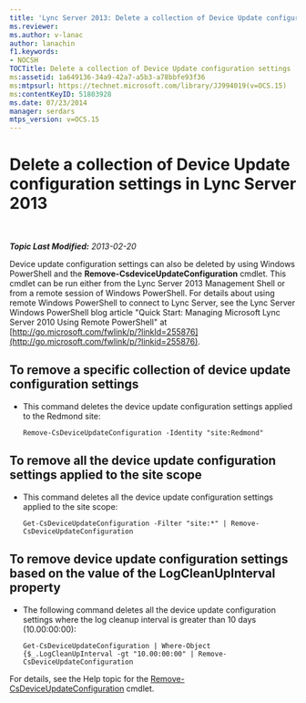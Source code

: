 ```yaml
---
title: 'Lync Server 2013: Delete a collection of Device Update configuration settings'
ms.reviewer: 
ms.author: v-lanac
author: lanachin
f1.keywords:
- NOCSH
TOCTitle: Delete a collection of Device Update configuration settings
ms:assetid: 1a649136-34a9-42a7-a5b3-a78bbfe93f36
ms:mtpsurl: https://technet.microsoft.com/library/JJ994019(v=OCS.15)
ms:contentKeyID: 51803928
ms.date: 07/23/2014
manager: serdars
mtps_version: v=OCS.15
---
```


<div data-xmlns="http://www.w3.org/1999/xhtml">

<div class="topic" data-xmlns="http://www.w3.org/1999/xhtml" data-msxsl="urn:schemas-microsoft-com:xslt" data-cs="http://msdn.microsoft.com/">

<div data-asp="http://msdn2.microsoft.com/asp">

# Delete a collection of Device Update configuration settings in Lync Server 2013

</div>

<div id="mainSection">

<div id="mainBody">

<span> </span>

_**Topic Last Modified:** 2013-02-20_

Device update configuration settings can also be deleted by using Windows PowerShell and the **Remove-CsdeviceUpdateConfiguration** cmdlet. This cmdlet can be run either from the Lync Server 2013 Management Shell or from a remote session of Windows PowerShell. For details about using remote Windows PowerShell to connect to Lync Server, see the Lync Server Windows PowerShell blog article "Quick Start: Managing Microsoft Lync Server 2010 Using Remote PowerShell" at [http://go.microsoft.com/fwlink/p/?linkId=255876](http://go.microsoft.com/fwlink/p/?linkid=255876).

<div>


<div>

## To remove a specific collection of device update configuration settings

  - This command deletes the device update configuration settings applied to the Redmond site:
    
        Remove-CsDeviceUpdateConfiguration -Identity "site:Redmond"

</div>

<div>

## To remove all the device update configuration settings applied to the site scope

  - This command deletes all the device update configuration settings applied to the site scope:
    
        Get-CsDeviceUpdateConfiguration -Filter "site:*" | Remove-CsDeviceUpdateConfiguration

</div>

<div>

## To remove device update configuration settings based on the value of the LogCleanUpInterval property

  - The following command deletes all the device update configuration settings where the log cleanup interval is greater than 10 days (10.00:00:00):
    
        Get-CsDeviceUpdateConfiguration | Where-Object {$_.LogCleanUpInterval -gt "10.00:00:00" | Remove-CsDeviceUpdateConfiguration

</div>

For details, see the Help topic for the [Remove-CsDeviceUpdateConfiguration](https://docs.microsoft.com/powershell/module/skype/Remove-CsDeviceUpdateConfiguration) cmdlet.

</div>

</div>

<span> </span>

</div>

</div>

</div>

